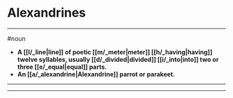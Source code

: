 # Alexandrines
---
#noun
- **A [[l/_line|line]] of poetic [[m/_meter|meter]] [[h/_having|having]] twelve syllables, usually [[d/_divided|divided]] [[i/_into|into]] two or three [[e/_equal|equal]] parts.**
- **An [[a/_alexandrine|Alexandrine]] parrot or parakeet.**
---
---
